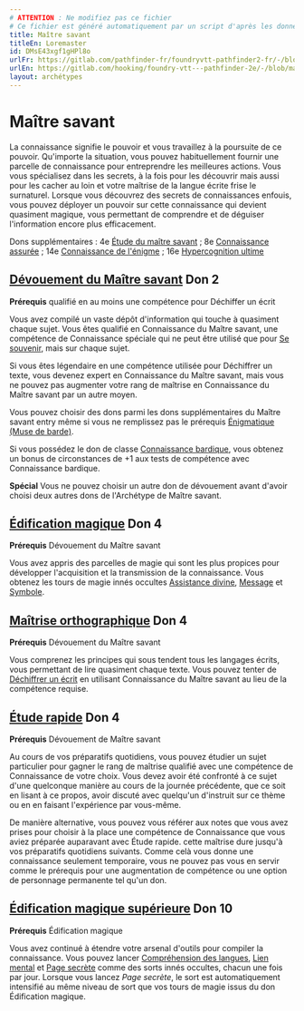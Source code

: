 ```yaml
---
# ATTENTION : Ne modifiez pas ce fichier
# Ce fichier est généré automatiquement par un script d'après les données du module Foundry VTT officiel et de sa traduction
title: Maître savant
titleEn: Loremaster
id: DMsE43xgf1gHPl8o
urlFr: https://gitlab.com/pathfinder-fr/foundryvtt-pathfinder2-fr/-/blob/master/data/archetypes/DMsE43xgf1gHPl8o.htm
urlEn: https://gitlab.com/hooking/foundry-vtt---pathfinder-2e/-/blob/master/packs/data/archetypes.db/loremaster.json
layout: archétypes
---
```

# Maître savant

La connaissance signifie le pouvoir et vous travaillez à la poursuite de ce pouvoir. Qu'importe la situation, vous pouvez habituellement fournir une parcelle de connaissance pour entreprendre les meilleures actions. Vous vous spécialisez dans les secrets, à la fois pour les découvrir mais aussi pour les cacher au loin et votre maîtrise de la langue écrite frise le surnaturel. Lorsque vous découvrez des secrets de connaissances enfouis, vous pouvez déployer un pouvoir sur cette connaissance qui devient quasiment magique, vous permettant de comprendre et de déguiser l'information encore plus efficacement.

Dons supplémentaires : 4e [Étude du maître savant](../dons/étude-du-maître-savant.md) ; 8e [Connaissance assurée](../dons/connaissance-assurée.md) ; 14e [Connaissance de l'énigme](../dons/connaissance-de-l-énigme.md) ; 16e [Hypercognition ultime](../dons/hypercognition-ultime.md)

## [Dévouement du Maître savant](../dons/dévouement-du-maître-savant.md) Don 2

**Prérequis** qualifié en au moins une compétence pour Déchiffer un écrit

Vous avez compilé un vaste dépôt d'information qui touche à quasiment chaque sujet. Vous êtes qualifié en Connaissance du Maître savant, une compétence de Connaissance spéciale qui ne peut être utilisé que pour [Se souvenir](../actions/se-souvenir-connaissance.md), mais sur chaque sujet.

Si vous êtes légendaire en une compétence utilisée pour Déchiffrer un texte, vous devenez expert en Connaissance du Maître savant, mais vous ne pouvez pas augmenter votre rang de maîtrise en Connaissance du Maître savant par un autre moyen.

Vous pouvez choisir des dons parmi les dons supplémentaires du Maître savant entry même si vous ne remplissez pas le prérequis [Énigmatique (Muse de barde)](../capacité-classe/muse---énigmatique.md).

Si vous possédez le don de classe [Connaissance bardique](../dons/connaissance-bardique.md), vous obtenez un bonus de circonstances de +1 aux tests de compétence avec Connaissance bardique.

**Spécial** Vous ne pouvez choisir un autre don de dévouement avant d'avoir choisi deux autres dons de l'Archétype de Maître savant.

## [Édification magique](../dons/édification-magique.md) Don 4

**Prérequis** Dévouement du Maître savant

Vous avez appris des parcelles de magie qui sont les plus propices pour développer l'acquisition et la transmission de la connaissance. Vous obtenez les tours de magie innés occultes [Assistance divine](../sorts/assistance-divine.md), [Message](../sorts/message.md) et [Symbole](../sorts/symbole.md).

## [Maîtrise orthographique](../dons/maîtrise-orthographique.md) Don 4

**Prérequis** Dévouement du Maître savant

Vous comprenez les principes qui sous tendent tous les langages écrits, vous permettant de lire quasiment chaque texte. Vous pouvez tenter de [Déchiffrer un écrit](../actions/déchiffrer-un-texte.md) en utilisant Connaissance du Maître savant au lieu de la compétence requise.

## [Étude rapide](../dons/étude-rapide.md) Don 4

**Prérequis** Dévouement de Maître savant

Au cours de vos préparatifs quotidiens, vous pouvez étudier un sujet particulier pour gagner le rang de maîtrise qualifié avec une compétence de Connaissance de votre choix. Vous devez avoir été confronté à ce sujet d'une quelconque manière au cours de la journée précédente, que ce soit en lisant à ce propos, avoir discuté avec quelqu'un d'instruit sur ce thème ou en en faisant l'expérience par vous-même.

De manière alternative, vous pouvez vous référer aux notes que vous avez prises pour choisir à la place une compétence de Connaissance que vous aviez préparée auparavant avec Étude rapide. cette maîtrise dure jusqu'à vos préparatifs quotidiens suivants. Comme celà vous donne une connaissance seulement temporaire, vous ne pouvez pas vous en servir comme le prérequis pour une augmentation de compétence ou une option de personnage permanente tel qu'un don.

## [Édification magique supérieure](../dons/édification-magique-supérieure.md) Don 10

**Prérequis** Édification magique

Vous avez continué à étendre votre arsenal d'outils pour compiler la connaissance. Vous pouvez lancer [Compréhension des langues](../sorts/compréhension-des-langues.md), [Lien mental](../sorts/lien-mental.md) et [Page secrète](../sorts/page-secrète.md) comme des sorts innés occultes, chacun une fois par jour. Lorsque vous lancez *Page secrète*, le sort est automatiquement intensifié au même niveau de sort que vos tours de magie issus du don Édification magique.
